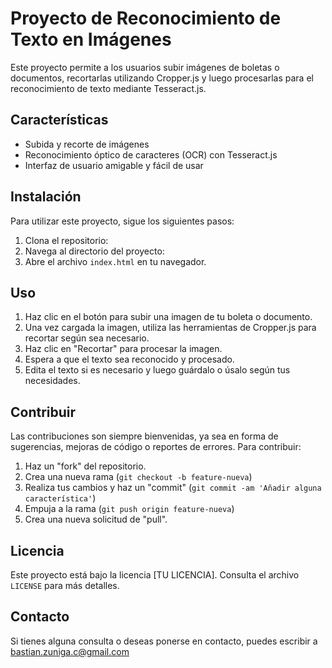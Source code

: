 # Proyecto de Reconocimiento de Texto en Imágenes

Este proyecto permite a los usuarios subir imágenes de boletas o documentos, recortarlas utilizando Cropper.js y luego procesarlas para el reconocimiento de texto mediante Tesseract.js.

## Características

- Subida y recorte de imágenes
- Reconocimiento óptico de caracteres (OCR) con Tesseract.js
- Interfaz de usuario amigable y fácil de usar

## Instalación

Para utilizar este proyecto, sigue los siguientes pasos:

1. Clona el repositorio:
2. Navega al directorio del proyecto:
3. Abre el archivo `index.html` en tu navegador.

## Uso

1. Haz clic en el botón para subir una imagen de tu boleta o documento.
2. Una vez cargada la imagen, utiliza las herramientas de Cropper.js para recortar según sea necesario.
3. Haz clic en "Recortar" para procesar la imagen.
4. Espera a que el texto sea reconocido y procesado.
5. Edita el texto si es necesario y luego guárdalo o úsalo según tus necesidades.

## Contribuir

Las contribuciones son siempre bienvenidas, ya sea en forma de sugerencias, mejoras de código o reportes de errores. Para contribuir:

1. Haz un "fork" del repositorio.
2. Crea una nueva rama (`git checkout -b feature-nueva`)
3. Realiza tus cambios y haz un "commit" (`git commit -am 'Añadir alguna característica'`)
4. Empuja a la rama (`git push origin feature-nueva`)
5. Crea una nueva solicitud de "pull".

## Licencia

Este proyecto está bajo la licencia [TU LICENCIA]. Consulta el archivo `LICENSE` para más detalles.

## Contacto

Si tienes alguna consulta o deseas ponerse en contacto, puedes escribir a bastian.zuniga.c@gmail.com
